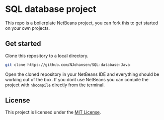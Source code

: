 # SQL database project

This repo is a boilerplate NetBeans project, you can fork this to get started
on your own projects.

## Get started

Clone this repository to a local directory.
```sh
git clone https://github.com/NJohansen/SQL-database-Java
```
Open the cloned repository in your NetBeans IDE and everything should be
working out of the box.
If you dont use NetBeans you can compile the project with [`nbcompile`](https://github.com/kvartborg/nbcompile)
directly from the terminal.

## License

This project is licensed under the [MIT License](https://github.com/kvartborg/1-semesterprojekt/blob/master/LICENSE).

